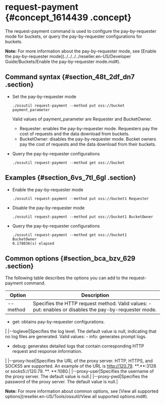 # request-payment {#concept_1614439 .concept}

The request-payment command is used to configure the pay-by-requester mode for buckets, or query the pay-by-requester configurations for buckets.

**Note:** For more information about the pay-by-requester mode, see [Enable the pay-by-requester mode](../../../../reseller.en-US/Developer Guide/Buckets/Enable the pay-by-requester mode.md#).

## Command syntax {#section_48t_2df_dn7 .section}

-   Set the pay-by-requester mode

    ``` {#codeblock_5wo_nwo_qec}
    ./ossutil request-payment --method put oss://bucket payment_parameter
    ```

    Valid values of payment\_parameter are Requester and BucketOwner.

    -   Requester: enables the pay-by-requester mode. Requesters pay the cost of requests and the data download from buckets.
    -   BucketOwner: disables the pay-by-requester mode. Bucket owners pay the cost of requests and the data download from their buckets.
-   Query the pay-by-requester configurations

    ``` {#codeblock_y0k_0rp_kyh}
    ./ossutil request-payment --method get oss://bucket
    ```


## Examples {#section_6vs_7tl_6gl .section}

-   Enable the pay-by-requester mode

    ``` {#codeblock_eqq_6yn_e1x}
    ./ossutil request-payment --method put oss://bucket1 Requester
    ```

-   Disable the pay-by-requester mode

    ``` {#codeblock_8q3_39h_r0p}
    ./ossutil request-payment --method put oss://bucket1 BucketOwner
    ```

-   Query the pay-by-requester configurations

    ``` {#codeblock_3d0_9la_dc6}
    ./ossutil request-payment --method get oss://bucket1
    BucketOwner
    0.178036(s) elapsed
    ```


## Common options {#section_bca_bzv_629 .section}

The following table describes the options you can add to the request-payment command.

|Option|Description|
|------|-----------|
|--method|Specifies the HTTP request method. Valid values: -   put: enables or disables the pay-by-requester mode.
-   get: obtains pay-by-requester configurations.

 |
|--loglevel|Specifies the log level. The default value is null, indicating that no log files are generated. Valid values: -   info: generates prompt logs.
-   debug: generates detailed logs that contain corresponding HTTP request and response information.

 |
|--proxy-host|Specifies the URL of the proxy server. HTTP, HTTPS, and SOCKS5 are supported. An example of the URL is http://120.79. \*\*.\*\*:3128 or socks5://120.79. \*\*. \*\*:1080.|
|--proxy-user|Specifies the username of the proxy server. The default value is null.|
|--proxy-pwd|Specifies the password of the proxy server. The default value is null.|

**Note:** For more information about common options, see [View all supported options](reseller.en-US/Tools/ossutil/View all supported options.md#).

